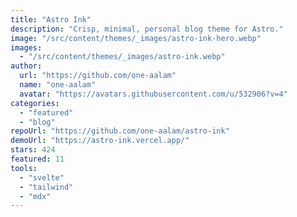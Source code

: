 ```yaml
---
title: "Astro Ink"
description: "Crisp, minimal, personal blog theme for Astro."
image: "/src/content/themes/_images/astro-ink-hero.webp"
images:
  - "/src/content/themes/_images/astro-ink.webp"
author:
  url: "https://github.com/one-aalam"
  name: "one-aalam"
  avatar: "https://avatars.githubusercontent.com/u/532906?v=4"
categories:
  - "featured"
  - "blog"
repoUrl: "https://github.com/one-aalam/astro-ink"
demoUrl: "https://astro-ink.vercel.app/"
stars: 424
featured: 11
tools:
  - "svelte"
  - "tailwind"
  - "mdx"
---
```


